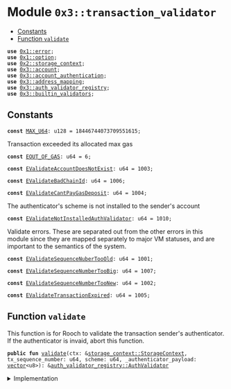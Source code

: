 
<a name="0x3_transaction_validator"></a>

# Module `0x3::transaction_validator`



-  [Constants](#@Constants_0)
-  [Function `validate`](#0x3_transaction_validator_validate)


<pre><code><b>use</b> <a href="">0x1::error</a>;
<b>use</b> <a href="">0x1::option</a>;
<b>use</b> <a href="">0x2::storage_context</a>;
<b>use</b> <a href="account.md#0x3_account">0x3::account</a>;
<b>use</b> <a href="account_authentication.md#0x3_account_authentication">0x3::account_authentication</a>;
<b>use</b> <a href="address_mapping.md#0x3_address_mapping">0x3::address_mapping</a>;
<b>use</b> <a href="auth_validator_registry.md#0x3_auth_validator_registry">0x3::auth_validator_registry</a>;
<b>use</b> <a href="builtin_validators.md#0x3_builtin_validators">0x3::builtin_validators</a>;
</code></pre>



<a name="@Constants_0"></a>

## Constants


<a name="0x3_transaction_validator_MAX_U64"></a>



<pre><code><b>const</b> <a href="transaction_validator.md#0x3_transaction_validator_MAX_U64">MAX_U64</a>: u128 = 18446744073709551615;
</code></pre>



<a name="0x3_transaction_validator_EOUT_OF_GAS"></a>

Transaction exceeded its allocated max gas


<pre><code><b>const</b> <a href="transaction_validator.md#0x3_transaction_validator_EOUT_OF_GAS">EOUT_OF_GAS</a>: u64 = 6;
</code></pre>



<a name="0x3_transaction_validator_EValidateAccountDoesNotExist"></a>



<pre><code><b>const</b> <a href="transaction_validator.md#0x3_transaction_validator_EValidateAccountDoesNotExist">EValidateAccountDoesNotExist</a>: u64 = 1003;
</code></pre>



<a name="0x3_transaction_validator_EValidateBadChainId"></a>



<pre><code><b>const</b> <a href="transaction_validator.md#0x3_transaction_validator_EValidateBadChainId">EValidateBadChainId</a>: u64 = 1006;
</code></pre>



<a name="0x3_transaction_validator_EValidateCantPayGasDeposit"></a>



<pre><code><b>const</b> <a href="transaction_validator.md#0x3_transaction_validator_EValidateCantPayGasDeposit">EValidateCantPayGasDeposit</a>: u64 = 1004;
</code></pre>



<a name="0x3_transaction_validator_EValidateNotInstalledAuthValidator"></a>

The authenticator's scheme is not installed to the sender's account


<pre><code><b>const</b> <a href="transaction_validator.md#0x3_transaction_validator_EValidateNotInstalledAuthValidator">EValidateNotInstalledAuthValidator</a>: u64 = 1010;
</code></pre>



<a name="0x3_transaction_validator_EValidateSequenceNuberTooOld"></a>

Validate errors. These are separated out from the other errors in this
module since they are mapped separately to major VM statuses, and are
important to the semantics of the system.


<pre><code><b>const</b> <a href="transaction_validator.md#0x3_transaction_validator_EValidateSequenceNuberTooOld">EValidateSequenceNuberTooOld</a>: u64 = 1001;
</code></pre>



<a name="0x3_transaction_validator_EValidateSequenceNumberTooBig"></a>



<pre><code><b>const</b> <a href="transaction_validator.md#0x3_transaction_validator_EValidateSequenceNumberTooBig">EValidateSequenceNumberTooBig</a>: u64 = 1007;
</code></pre>



<a name="0x3_transaction_validator_EValidateSequenceNumberTooNew"></a>



<pre><code><b>const</b> <a href="transaction_validator.md#0x3_transaction_validator_EValidateSequenceNumberTooNew">EValidateSequenceNumberTooNew</a>: u64 = 1002;
</code></pre>



<a name="0x3_transaction_validator_EValidateTransactionExpired"></a>



<pre><code><b>const</b> <a href="transaction_validator.md#0x3_transaction_validator_EValidateTransactionExpired">EValidateTransactionExpired</a>: u64 = 1005;
</code></pre>



<a name="0x3_transaction_validator_validate"></a>

## Function `validate`

This function is for Rooch to validate the transaction sender's authenticator.
If the authenticator is invaid, abort this function.


<pre><code><b>public</b> <b>fun</b> <a href="transaction_validator.md#0x3_transaction_validator_validate">validate</a>(ctx: &<a href="_StorageContext">storage_context::StorageContext</a>, tx_sequence_number: u64, scheme: u64, _authenticator_payload: <a href="">vector</a>&lt;u8&gt;): &<a href="auth_validator_registry.md#0x3_auth_validator_registry_AuthValidator">auth_validator_registry::AuthValidator</a>
</code></pre>



<details>
<summary>Implementation</summary>


<pre><code><b>public</b> <b>fun</b> <a href="transaction_validator.md#0x3_transaction_validator_validate">validate</a>(ctx: &StorageContext, tx_sequence_number: u64, scheme: u64, _authenticator_payload: <a href="">vector</a>&lt;u8&gt;): &AuthValidator {
    // === validate the sequence number ===

    <b>assert</b>!(
        (tx_sequence_number <b>as</b> u128) &lt; <a href="transaction_validator.md#0x3_transaction_validator_MAX_U64">MAX_U64</a>,
        <a href="_out_of_range">error::out_of_range</a>(<a href="transaction_validator.md#0x3_transaction_validator_EValidateSequenceNumberTooBig">EValidateSequenceNumberTooBig</a>)
    );

    <b>let</b> account_sequence_number = <a href="account.md#0x3_account_sequence_number_for_sender">account::sequence_number_for_sender</a>(ctx);
    <b>assert</b>!(
        tx_sequence_number &gt;= account_sequence_number,
        <a href="_invalid_argument">error::invalid_argument</a>(<a href="transaction_validator.md#0x3_transaction_validator_EValidateSequenceNuberTooOld">EValidateSequenceNuberTooOld</a>)
    );

    // [PCA12]: Check that the transaction's sequence number matches the
    // current sequence number. Otherwise sequence number is too new by [PCA11].
    <b>assert</b>!(
        tx_sequence_number == account_sequence_number,
        <a href="_invalid_argument">error::invalid_argument</a>(<a href="transaction_validator.md#0x3_transaction_validator_EValidateSequenceNumberTooNew">EValidateSequenceNumberTooNew</a>)
    );

    // === validate the authenticator ===

    <b>let</b> sender = <a href="_sender">storage_context::sender</a>(ctx);
    <b>let</b> <a href="auth_validator.md#0x3_auth_validator">auth_validator</a> = <a href="auth_validator_registry.md#0x3_auth_validator_registry_borrow_validator">auth_validator_registry::borrow_validator</a>(ctx, scheme);
    <b>let</b> validator_id = <a href="auth_validator_registry.md#0x3_auth_validator_registry_validator_id">auth_validator_registry::validator_id</a>(<a href="auth_validator.md#0x3_auth_validator">auth_validator</a>);
    // builtin scheme do not need <b>to</b> install
    <b>if</b>(!rooch_framework::builtin_validators::is_builtin_scheme(scheme)){
        <b>assert</b>!(<a href="account_authentication.md#0x3_account_authentication_is_auth_validator_installed">account_authentication::is_auth_validator_installed</a>(ctx, sender, validator_id), <a href="_invalid_state">error::invalid_state</a>(<a href="transaction_validator.md#0x3_transaction_validator_EValidateNotInstalledAuthValidator">EValidateNotInstalledAuthValidator</a>));
    };
    <a href="auth_validator.md#0x3_auth_validator">auth_validator</a>
}
</code></pre>



</details>
